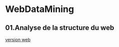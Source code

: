 # WebDataMining

## 01.Analyse de la structure du web
[version web](https://sb427.github.io/WebDataMining/pokemon_network.html)
